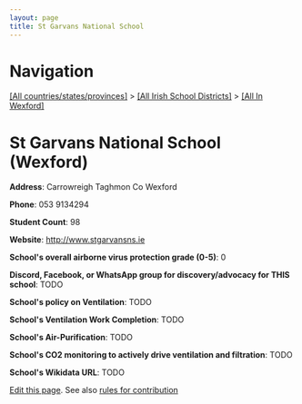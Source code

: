 ```yaml
---
layout: page
title: St Garvans National School
---
```

# Navigation

[[All countries/states/provinces]](../../..) > [[All Irish School Districts]](../..) > [[All In Wexford]](..)

# St Garvans National School (Wexford)

**Address**: Carrowreigh Taghmon Co Wexford

**Phone**: 053 9134294

**Student Count**: 98

**Website**: <http://www.stgarvansns.ie>

**School's overall airborne virus protection grade (0-5)**: 0

**Discord, Facebook, or WhatsApp group for discovery/advocacy for THIS school**: TODO

**School's policy on Ventilation**: TODO

**School's Ventilation Work Completion**: TODO

**School's Air-Purification**: TODO

**School's CO2 monitoring to actively drive ventilation and filtration**: TODO

**School's Wikidata URL**: TODO


[Edit this page](https://github.com/ventilate-schools/Ireland/edit/main/./Wexford/St_Garvans_National_School.md). See also [rules for contribution](../../../contribution-rules/)